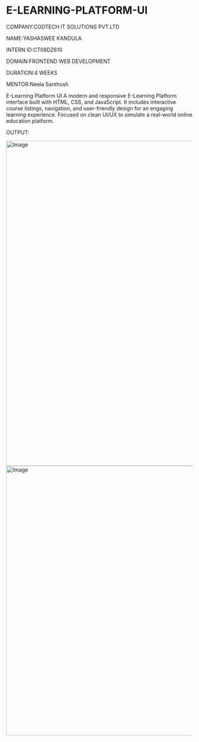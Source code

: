 # E-LEARNING-PLATFORM-UI

COMPANY:CODTECH IT SOLUTIONS PVT.LTD

NAME:YASHASWEE KANDULA

INTERN ID:CT08DZ610

DOMAIN:FRONTEND WEB DEVELOPMENT

DURATION:4 WEEKS

MENTOR:Neela Santhosh

E-Learning Platform UI
A modern and responsive E-Learning Platform interface built with HTML, CSS, and JavaScript. It includes interactive course listings, navigation, and user-friendly design for an engaging learning experience. Focused on clean UI/UX to simulate a real-world online education platform.

OUTPUT:

<img width="1539" height="877" alt="Image" src="https://github.com/user-attachments/assets/a7bac661-596b-4d36-b179-da2196887c0e" />

<img width="1571" height="728" alt="Image" src="https://github.com/user-attachments/assets/c1ee3d49-84eb-4c5f-99a1-8c8448f74f4a" />
